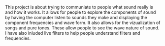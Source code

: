 This project is about trying to communiate to people what sound really is and how it works. It allows for people to explore the components of sound by having the computer listen to sounds they make and displaying the component frequencies and wave form. It also allows for the vizualization of songs and pure tones. These allow people to see the wave nature of sound. I have also inluded live filters to help people understand filters and frequencies.

